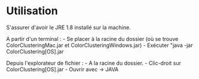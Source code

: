 # Utilisation

S'assurer d'avoir le JRE 1.8 installé sur la machine.

A partir d'un terminal :
    - Se placer à la racine du dossier (où se trouve ColorClusteringMac.jar et ColorClusteringWindows.jar)
    - Exécuter "java -jar ColorClustering[OS].jar

Depuis l'explorateur de fichier :
    - A la racine du dossier.
    - Clic-droit sur ColorClustering[OS].jar
    - Ouvrir avec -> JAVA